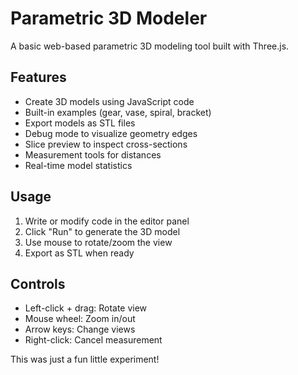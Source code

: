 # Parametric 3D Modeler

A basic web-based parametric 3D modeling tool built with Three.js.

## Features
- Create 3D models using JavaScript code
- Built-in examples (gear, vase, spiral, bracket)
- Export models as STL files
- Debug mode to visualize geometry edges
- Slice preview to inspect cross-sections
- Measurement tools for distances
- Real-time model statistics

## Usage
1. Write or modify code in the editor panel
2. Click "Run" to generate the 3D model
3. Use mouse to rotate/zoom the view
4. Export as STL when ready

## Controls
- Left-click + drag: Rotate view
- Mouse wheel: Zoom in/out
- Arrow keys: Change views
- Right-click: Cancel measurement


This was just a fun little experiment!
